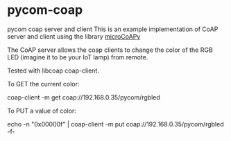 # pycom-coap
pycom coap server and client
This is an example implementation of CoAP server and client using the library [microCoAPy](https://github.com/insighio/microCoAPy)

The CoAP server allows the coap clients to change the color of the RGB LED (imagine it to be your IoT lamp) from remote.

Tested with libcoap coap-client.

To GET the current color:

coap-client -m get coap://192.168.0.35/pycom/rgbled

To PUT a value of color:

echo -n "0x00000f" | coap-client -m put coap://192.168.0.35/pycom/rgbled -f-
